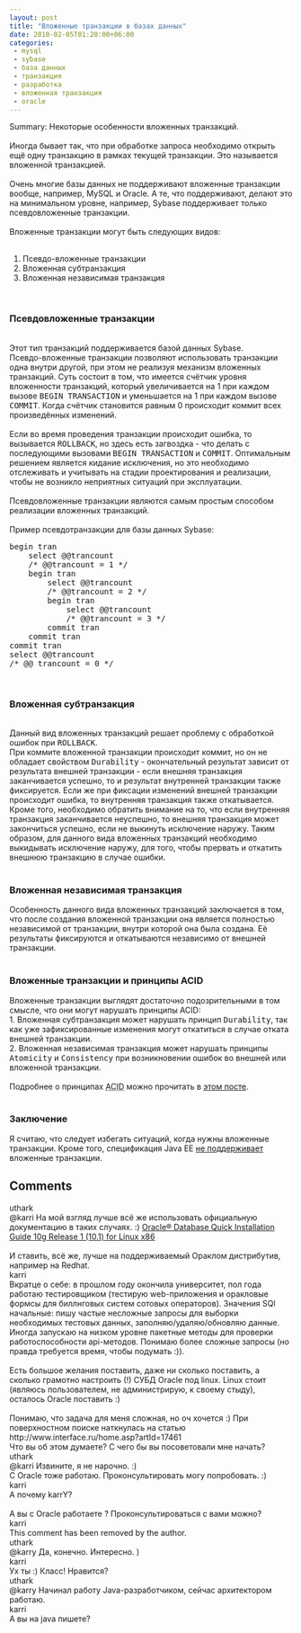```yaml
---
layout: post
title: "Вложенные транзакции в базах данных"
date: 2010-02-05T01:20:00+06:00
categories:
 - mysql
 - sybase
 - база данных
 - транзакция
 - разработка
 - вложенная транзакция
 - oracle
---
```


<div class='post'>
Summary: Некоторые особенности вложенных транзакций.<br />
<br />
Иногда бывает так, что при обработке запроса необходимо открыть ещё одну транзакцию в рамках текущей транзакции. Это называется вложенной транзакцией. <br />
<br />
Очень многие базы данных не поддерживают вложенные транзакции вообще, например, MySQL и Oracle. А те, что поддерживают, делают это на минимальном уровне, например, Sybase поддерживает только псевдовложенные транзакции.<br />
<br />
Вложенные транзакции могут быть следующих видов:<br />
<br />
<ol><li>Псевдо-вложенные транзакции</li>
<li>Вложенная субтранзакция</li>
<li>Вложенная независимая транзакция</li>
</ol><br />
<h3>Псевдовложенные транзакции</h3><br />
Этот тип транзакций поддерживается базой данных Sybase.<br />
Псевдо-вложенные транзакции позволяют использовать транзакции одна внутри другой, при этом не реализуя механизм вложенных транзакций. Суть состоит в том, что имеется счётчик уровня вложенности транзакций, который увеличивается на 1 при каждом вызове <tt>BEGIN TRANSACTION</tt> и уменьшается на 1 при каждом вызове <tt>COMMIT</tt>. Когда счётчик становится равным 0 происходит коммит всех произведённых изменений.<br />
<br />
Если во время проведения транзакции происходит ошибка, то вызывается <tt>ROLLBACK</tt>, но здесь есть загвоздка - что делать с последующими вызовами <tt>BEGIN TRANSACTION</tt>  и <tt>COMMIT</tt>. Оптимальным решением является кидание исключения, но это необходимо отслеживать и учитывать на стадии проектирования и реализации, чтобы не возникло неприятных ситуаций при эксплуатации.<br />
<br />
Псевдовложенные транзакции являются самым простым способом реализации вложенных транзакций.<br />
<br />
Пример псевдотранзакции для базы данных Sybase:<br />
<pre class="brush: sql">begin tran
    select @@trancount
    /* @@trancount = 1 */
    begin tran
        select @@trancount
        /* @@trancount = 2 */
        begin tran
            select @@trancount
            /* @@trancount = 3 */
        commit tran
    commit tran
commit tran
select @@trancount
/* @@ trancount = 0 */
</pre><br />
<h3>Вложенная субтранзакция</h3><br />
Данный вид вложенных транзакций решает проблему с обработкой ошибок при <tt>ROLLBACK</tt>. <br />
При коммите вложенной транзакции происходит коммит, но он не обладает свойством <tt>Durability</tt> - окончательный результат зависит от результата внешней транзакции - если внешняя транзакция заканчивается успешно, то и результат внутренней транзакции также фиксируется. Если же при фиксации изменений внешней транзакции происходит ошибка, то внутренняя транзакция также откатывается. Кроме того, необходимо обратить внимание на то, что если внутренняя транзакция заканчивается неуспешно, то внешняя транзакция может закончиться успешно, если не выкинуть исключение наружу. Таким образом, для данного вида вложенных транзакций необходимо выкидывать исключение наружу, для того, чтобы прервать и откатить внешнюю транзакцию в случае ошибки.<br />
<br />
<h3>Вложенная независимая транзакция</h3>Особенность данного вида вложенных транзакций заключается в том, что после создания вложенной транзакции она является полностью независимой от транзакции, внутри которой она была создана. Её результаты фиксируются и откатываются независимо от внешней транзакции.<br />
<br />
<h3>Вложенные транзакции и принципы ACID</h3>Вложенные транзакции выглядят достаточно подозрительными в том смысле, что они могут нарушать принципы ACID: <br />
1. Вложенная субтранзакция может нарушать принцип <tt>Durability</tt>, так как уже зафиксированные изменения могут откатиться в случае отката внешней транзакции.<br />
2. Вложенная независимая транзакция может нарушать принципы <tt>Atomicity</tt> и <tt>Consistency</tt> при возникновении ошибок во внешней или вложенной транзакции.<br />
<br />
Подробнее о принципах <abbr title="Atomicity, Consistency, Isolation, Durability">ACID</abbr> можно прочитать в <a href="http://atamanenko.blogspot.com/2009/04/blog-post_24.html">этом посте</a>.<br />
<br />
<h3>Заключение</h3>Я считаю, что следует избегать ситуаций, когда нужны вложенные транзакции. Кроме того, спецификация Java EE <a href="http://java.sun.com/javaee/6/docs/api/javax/ejb/TransactionAttributeType.html">не поддерживает</a> вложенные транзакции.</div>
<h2>Comments</h2>
<div class='comments'>
<div class='comment'>
<div class='author'>uthark</div>
<div class='content'>
@karri На мой взгляд лучше всё же использовать официальную документацию в таких случаях. :) <a href="http://download.oracle.com/docs/html/B10813_01/toc.htm" rel="nofollow">Oracle® Database Quick Installation Guide 10g Release 1 (10.1) for Linux x86</a><br /><br />И ставить, всё же, лучше на поддерживаемый Ораклом дистрибутив, например на Redhat.</div>
</div>
<div class='comment'>
<div class='author'>karri</div>
<div class='content'>
Вкратце о себе: в прошлом году окончила университет, пол года работаю тестировщиком (тестирую web-приложения и оракловые формсы для биллнговых систем сотовых операторов). Значения SQl начальные: пишу частые несложные запросы для выборки необходимых тестовых данных, заполняю/удаляю/обновляю данные. Иногда запускаю на низком уровне пакетные методы для проверки работоспособности api-методов. Понимаю более сложные запросы (но правда требуется время, чтобы подумать :)). <br /><br />Есть большое желания поставить, даже ни сколько поставить, а сколько грамотно настроить (!) СУБД Oracle под linux. Linux стоит (являюсь пользователем, не администрирую, к своему стыду), осталось Oracle поставить :) <br /><br />Понимаю, что задача для меня сложная, но оч хочется :) При поверхностном поиске наткнулась на статью http://www.interface.ru/home.asp?artId=17461<br />Что вы об этом думаете? С чего бы вы посоветовали мне начать?</div>
</div>
<div class='comment'>
<div class='author'>uthark</div>
<div class='content'>
@karri Извините, я не нарочно. :)<br />С Oracle тоже работаю. Проконсультировать могу попробовать. :)</div>
</div>
<div class='comment'>
<div class='author'>karri</div>
<div class='content'>
А почему karrY?<br /><br />А вы с Oracle работаете ? Проконсультироваться с вами можно?</div>
</div>
<div class='comment'>
<div class='author'>karri</div>
<div class='content'>
This comment has been removed by the author.</div>
</div>
<div class='comment'>
<div class='author'>uthark</div>
<div class='content'>
@karry Да, конечно. Интересно. )</div>
</div>
<div class='comment'>
<div class='author'>karri</div>
<div class='content'>
Ух ты :) Класс! Нравится?</div>
</div>
<div class='comment'>
<div class='author'>uthark</div>
<div class='content'>
@karry Начинал работу Java-разработчиком, сейчас архитектором работаю.</div>
</div>
<div class='comment'>
<div class='author'>karri</div>
<div class='content'>
А вы на java пишете?</div>
</div>
</div>
